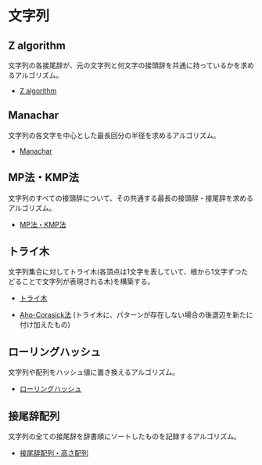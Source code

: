 # 文字列

## Z algorithm
文字列の各接尾辞が、元の文字列と何文字の接頭辞を共通に持っているかを求めるアルゴリズム。

- [Z algorithm](https://github.com/tokusakurai/Library/blob/main/String/Z_Algorithm.hpp)

## Manachar
文字列の各文字を中心とした最長回分の半径を求めるアルゴリズム。

- [Manachar](https://github.com/tokusakurai/Library/blob/main/String/Manachar.hpp)

## MP法・KMP法
文字列のすべての接頭辞について、その共通する最長の接頭辞・接尾辞を求めるアルゴリズム。

- [MP法・KMP法](https://github.com/tokusakurai/Library/blob/main/String/KMP.hpp)

## トライ木
文字列集合に対してトライ木(各頂点は1文字を表していて、根から1文字ずつたどることで文字列が表現される木)を構築する。

- [トライ木](https://github.com/tokusakurai/Library/blob/main/String/Trie.hpp)

- [Aho-Corasick法](https://github.com/tokusakurai/Library/blob/main/String/Aho_Corasick.hpp) (トライ木に、パターンが存在しない場合の後退辺を新たに付け加えたもの)

## ローリングハッシュ
文字列や配列をハッシュ値に置き換えるアルゴリズム。

- [ローリングハッシュ](https://github.com/tokusakurai/Library/blob/main/String/Rolling_Hash.hpp)

## 接尾辞配列
文字列の全ての接尾辞を辞書順にソートしたものを記録するアルゴリズム。

- [接尾辞配列・高さ配列](https://github.com/tokusakurai/Library/blob/main/String/Suffix_Array.hpp)
